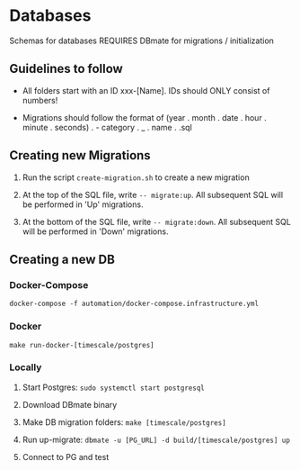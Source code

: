 
# Databases

Schemas for databases
REQUIRES DBmate for migrations / initialization

## Guidelines to follow

- All folders start with an ID xxx-[Name]. IDs should ONLY consist of numbers!

- Migrations should follow the format of (year . month . date . hour . minute . seconds) . - category . _ . name . .sql

## Creating new Migrations

1. Run the script `create-migration.sh` to create a new migration

2. At the top of the SQL file, write `-- migrate:up`. All subsequent SQL will be performed in 'Up' migrations.

3. At the bottom of the SQL file, write `-- migrate:down`. All subsequent SQL will be performed in 'Down' migrations.

## Creating a new DB

### Docker-Compose

`docker-compose -f automation/docker-compose.infrastructure.yml`

### Docker

`make run-docker-[timescale/postgres]`

### Locally

1. Start Postgres: `sudo systemctl start postgresql`

2. Download DBmate binary

3. Make DB migration folders: `make [timescale/postgres]`

3. Run up-migrate: `dbmate -u [PG_URL] -d build/[timescale/postgres] up`

4. Connect to PG and test
